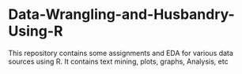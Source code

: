 # Data-Wrangling-and-Husbandry-Using-R
This repository contains some assignments and EDA for various data sources using R. It contains text mining, plots, graphs, Analysis, etc
